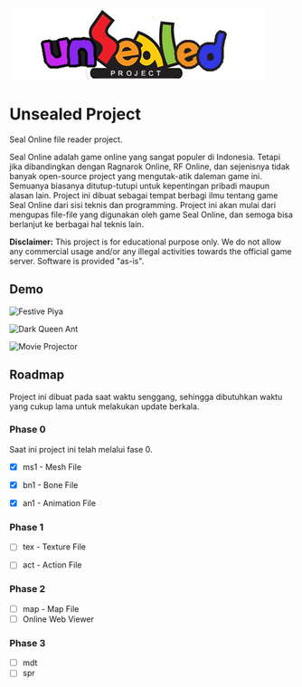 ![Unsealed Project](https://raw.githubusercontent.com/feryandi/unsealed/main/docs/assets/unsealed.png)

# Unsealed Project
Seal Online file reader project. 

Seal Online adalah game online yang sangat populer di Indonesia. Tetapi jika dibandingkan dengan Ragnarok Online, RF Online, dan sejenisnya tidak banyak open-source project yang mengutak-atik daleman game ini. Semuanya biasanya ditutup-tutupi untuk kepentingan pribadi maupun alasan lain. Project ini dibuat sebagai tempat berbagi ilmu tentang game Seal Online dari sisi teknis dan programming. Project ini akan mulai dari mengupas file-file yang digunakan oleh game Seal Online, dan semoga bisa berlanjut ke berbagai hal teknis lain.

**Disclaimer:** This project is for educational purpose only. We do not allow any commercial usage and/or any illegal activities towards the official game server. Software is provided "as-is".


## Demo

![Festive Piya](https://raw.githubusercontent.com/feryandi/unsealed/main/docs/assets/festive_piya.gif)

![Dark Queen Ant](https://raw.githubusercontent.com/feryandi/unsealed/main/docs/assets/dark_queen_ant.gif)

![Movie Projector](https://raw.githubusercontent.com/feryandi/unsealed/main/docs/assets/movie_projector.gif)


## Roadmap
Project ini dibuat pada saat waktu senggang, sehingga dibutuhkan waktu yang cukup lama untuk melakukan update berkala.


### Phase 0
Saat ini project ini telah melalui fase 0.

- [x] ms1 - Mesh File
- [x] bn1 - Bone File
- [x] an1 - Animation File


### Phase 1

- [ ] tex - Texture File
- [ ] act - Action File


### Phase 2

- [ ] map - Map File
- [ ] Online Web Viewer

### Phase 3

- [ ] mdt
- [ ] spr
